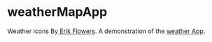 # weatherMapApp

Weather icons By<a
            href="https://erikflowers.github.io/weather-icons/"
          >
Erik Flowers</a
          >. A demonstration of the 
<a href="https://weathermapapp.netlify.app/"> weather App<a>.
